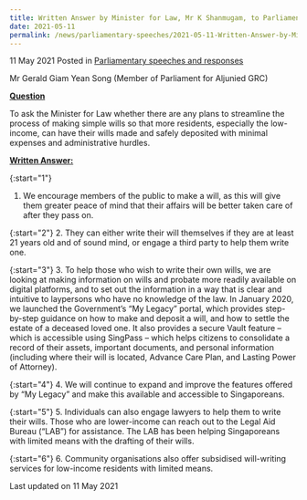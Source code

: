 ```yaml
---
title: Written Answer by Minister for Law, Mr K Shanmugam, to Parliamentary Question on Streamlining Process of Making Simple Wills
date: 2021-05-11
permalink: /news/parliamentary-speeches/2021-05-11-Written-Answer-by-Minister-for-Law-Mr-K-Shanmugam-to-PQ-on-Streamlining-Process-of-Making-Simple-Wills
---
```


11 May 2021 Posted in [Parliamentary speeches and responses](/news/parliamentary-speeches)

Mr Gerald Giam Yean Song (Member of Parliament for Aljunied GRC)
  
**<b><u>Question</u></b>**  

To ask the Minister for Law whether there are any plans to streamline the process of making simple wills so that more residents, especially the low-income, can have their wills made and safely deposited with minimal expenses and administrative hurdles.

**<b><u>Written Answer:</u></b>**  

{:start="1"}
1.  We encourage members of the public to make a will, as this will give them greater peace of mind that their affairs will be better taken care of after they pass on.  

{:start="2"}
2.	They can either write their will themselves if they are at least 21 years old and of sound mind, or engage a third party to help them write one. 

{:start="3"}
3.	To help those who wish to write their own wills, we are looking at making information on wills and probate more readily available on digital platforms, and to set out the information in a way that is clear and intuitive to laypersons who have no knowledge of the law.  In January 2020, we launched the Government’s “My Legacy” portal, which provides step-by-step guidance on how to make and deposit a will, and how to settle the estate of a deceased loved one. It also provides a secure Vault feature – which is accessible using SingPass – which helps citizens to consolidate a record of their assets, important documents, and personal information (including where their will is located, Advance Care Plan, and Lasting Power of Attorney).  

{:start="4"}
4.	We will continue to expand and improve the features offered by “My Legacy” and make this available and accessible to Singaporeans.

{:start="5"}
5.	Individuals can also engage lawyers to help them to write their wills.  Those who are lower-income can reach out to the Legal Aid Bureau (“LAB”) for assistance. The LAB has been helping Singaporeans with limited means with the drafting of their wills. 

{:start="6"}
6.	Community organisations also offer subsidised will-writing services for low-income residents with limited means. 


<p class="right-side-updated">Last updated on 11 May 2021</p>
